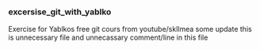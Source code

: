 ### excersise_git_with_yablko
Exercise for Yablkos free git cours from youtube/skllmea 
some update
this is unnecessary file and unnecassary comment/line in this file
